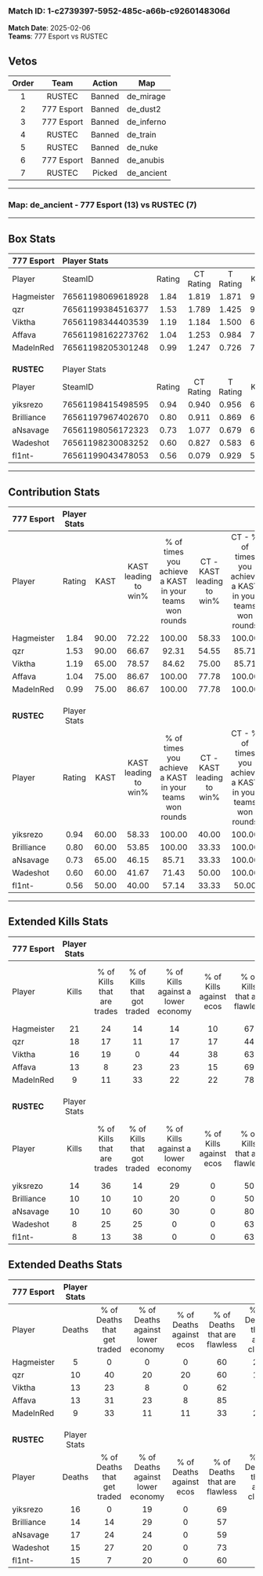 ### Match ID: 1-c2739397-5952-485c-a66b-c9260148306d  
**Match Date**: 2025-02-06  
**Teams**: 777 Esport vs RUSTEC  

## Vetos  

| Order | Team | Action | Map |
| :---: | :--: | :----: | --- |
| 1 | RUSTEC | Banned | de_mirage |
| 2 | 777 Esport | Banned | de_dust2 |
| 3 | 777 Esport | Banned | de_inferno |
| 4 | RUSTEC | Banned | de_train |
| 5 | RUSTEC | Banned | de_nuke |
| 6 | 777 Esport | Banned | de_anubis |
| 7 | RUSTEC | Picked | de_ancient |

---  

### **Map**: de_ancient - 777 Esport (13) vs RUSTEC (7)  
---  

## Box Stats  

| **777 Esport** | Player Stats      |        |           |          |       |       |       |         |        |      |     |
| :- | :- | :-: | :-: | :-: | :-: | :-: | :-: | :-: | :-: | :-: | :-: |
| Player         | SteamID           | Rating | CT Rating | T Rating | KAST  |  ADR  | Kills | Assists | Deaths | K/D  | HS% |
| Hagmeister     | 76561198069618928 |  1.84  |   1.819   |  1.871   | 90.00 | 100.8 |  21   |    5    |   5    | 4.20 | 61  |
| qzr            | 76561199384516377 |  1.53  |   1.789   |  1.425   | 90.00 | 89.1  |  18   |    3    |   10   | 1.80 | 61  |
| Viktha         | 76561198344403539 |  1.19  |   1.184   |  1.500   | 65.00 | 92.7  |  16   |    3    |   13   | 1.23 | 43  |
| Affava         | 76561198162273762 |  1.04  |   1.253   |  0.984   | 75.00 | 65.5  |  13   |    1    |   13   | 1.00 | 53  |
| MadeInRed      | 76561198205301248 |  0.99  |   1.247   |  0.726   | 75.00 | 60.2  |   9   |    7    |   9    | 1.00 | 22  |
|                |                   |        |           |          |       |       |       |         |        |      |     |
|                |                   |        |           |          |       |       |       |         |        |      |     |
|                |                   |        |           |          |       |       |       |         |        |      |     |
| **RUSTEC**     | Player Stats      |        |           |          |       |       |       |         |        |      |     |
| Player         | SteamID           | Rating | CT Rating | T Rating | KAST  |  ADR  | Kills | Assists | Deaths | K/D  | HS% |
| yiksrezo       | 76561198415498595 |  0.94  |   0.940   |  0.956   | 60.00 | 76.8  |  14   |    3    |   16   | 0.88 | 85  |
| Brilliance     | 76561197967402670 |  0.80  |   0.911   |  0.869   | 60.00 | 67.9  |  10   |    4    |   14   | 0.71 | 60  |
| aNsavage       | 76561198056172323 |  0.73  |   1.077   |  0.679   | 65.00 | 62.9  |  10   |    3    |   17   | 0.59 | 60  |
| Wadeshot       | 76561198230083252 |  0.60  |   0.827   |  0.583   | 60.00 | 45.4  |   8   |    2    |   15   | 0.53 | 12  |
| fl1nt-         | 76561199043478053 |  0.56  |   0.079   |  0.929   | 50.00 | 56.2  |   8   |    2    |   15   | 0.53 | 37  |
---  

## Contribution Stats  

| **777 Esport** | Player Stats |       |                      |                                                        |                           |                                                             |                          |                                                            |
| :- | :-: | :-: | :-: | :-: | :-: | :-: | :-: | :-: |
| Player         |    Rating    | KAST  | KAST leading to win% | % of times you achieve a KAST in your teams won rounds | CT - KAST leading to win% | CT - % of times you achieve a KAST in your teams won rounds | T - KAST leading to win% | T - % of times you achieve a KAST in your teams won rounds |
| Hagmeister     |     1.84     | 90.00 |        72.22         |                         100.00                         |           58.33           |                           100.00                            |          100.00          |                           100.00                           |
| qzr            |     1.53     | 90.00 |        66.67         |                         92.31                          |           54.55           |                            85.71                            |          85.71           |                           100.00                           |
| Viktha         |     1.19     | 65.00 |        78.57         |                         84.62                          |           75.00           |                            85.71                            |          83.33           |                           83.33                            |
| Affava         |     1.04     | 75.00 |        86.67         |                         100.00                         |           77.78           |                           100.00                            |          100.00          |                           100.00                           |
| MadeInRed      |     0.99     | 75.00 |        86.67         |                         100.00                         |           77.78           |                           100.00                            |          100.00          |                           100.00                           |
|                |              |       |                      |                                                        |                           |                                                             |                          |                                                            |
|                |              |       |                      |                                                        |                           |                                                             |                          |                                                            |
|                |              |       |                      |                                                        |                           |                                                             |                          |                                                            |
| **RUSTEC**     | Player Stats |       |                      |                                                        |                           |                                                             |                          |                                                            |
| Player         |    Rating    | KAST  | KAST leading to win% | % of times you achieve a KAST in your teams won rounds | CT - KAST leading to win% | CT - % of times you achieve a KAST in your teams won rounds | T - KAST leading to win% | T - % of times you achieve a KAST in your teams won rounds |
| yiksrezo       |     0.94     | 60.00 |        58.33         |                         100.00                         |           40.00           |                           100.00                            |          71.43           |                           100.00                           |
| Brilliance     |     0.80     | 60.00 |        53.85         |                         100.00                         |           33.33           |                           100.00                            |          71.43           |                           100.00                           |
| aNsavage       |     0.73     | 65.00 |        46.15         |                         85.71                          |           33.33           |                           100.00                            |          57.14           |                           80.00                            |
| Wadeshot       |     0.60     | 60.00 |        41.67         |                         71.43                          |           50.00           |                           100.00                            |          37.50           |                           60.00                            |
| fl1nt-         |     0.56     | 50.00 |        40.00         |                         57.14                          |           33.33           |                            50.00                            |          42.86           |                           60.00                            |
---  

## Extended Kills Stats  

| **777 Esport** | Player Stats |                            |                            |                                    |                         |                              |                                 |                                       |                    |           |
| :- | :-: | :-: | :-: | :-: | :-: | :-: | :-: | :-: | :-: | :-: |
| Player         |    Kills     | % of Kills that are trades | % of Kills that got traded | % of Kills against a lower economy | % of Kills against ecos | % of Kills that are flawless | % of Kills that are close duels | % of Kills that are assisted by flash | Pistol Round Kills | AWP Kills |
| Hagmeister     |      21      |             24             |             14             |                 14                 |           10            |              67              |               10                |                   5                   |         0          |     2     |
| qzr            |      18      |             17             |             11             |                 17                 |           17            |              44              |                6                |                  17                   |         0          |     3     |
| Viktha         |      16      |             19             |             0              |                 44                 |           38            |              63              |                0                |                   0                   |         0          |     1     |
| Affava         |      13      |             8              |             23             |                 23                 |           15            |              69              |                8                |                   0                   |         0          |     3     |
| MadeInRed      |      9       |             11             |             33             |                 22                 |           22            |              78              |                0                |                  11                   |         3          |     1     |
|                |              |                            |                            |                                    |                         |                              |                                 |                                       |                    |           |
|                |              |                            |                            |                                    |                         |                              |                                 |                                       |                    |           |
|                |              |                            |                            |                                    |                         |                              |                                 |                                       |                    |           |
| **RUSTEC**     | Player Stats |                            |                            |                                    |                         |                              |                                 |                                       |                    |           |
| Player         |    Kills     | % of Kills that are trades | % of Kills that got traded | % of Kills against a lower economy | % of Kills against ecos | % of Kills that are flawless | % of Kills that are close duels | % of Kills that are assisted by flash | Pistol Round Kills | AWP Kills |
| yiksrezo       |      14      |             36             |             14             |                 29                 |            0            |              50              |                7                |                   0                   |         0          |     1     |
| Brilliance     |      10      |             10             |             10             |                 20                 |            0            |              50              |               10                |                   0                   |         0          |     1     |
| aNsavage       |      10      |             10             |             60             |                 30                 |            0            |              80              |                0                |                   0                   |         0          |     2     |
| Wadeshot       |      8       |             25             |             25             |                 0                  |            0            |              63              |               25                |                   0                   |         0          |     0     |
| fl1nt-         |      8       |             13             |             38             |                 0                  |            0            |              63              |               13                |                   0                   |         4          |     0     |
## Extended Deaths Stats  

| **777 Esport** | Player Stats |                             |                                   |                          |                               |                            |                           |               |
| :- | :-: | :-: | :-: | :-: | :-: | :-: | :-: | :-: |
| Player         |    Deaths    | % of Deaths that get traded | % of Deaths against lower economy | % of Deaths against ecos | % of Deaths that are flawless | % of Deaths that are close | % of Deaths while blinded | Deaths to AWP |
| Hagmeister     |      5       |              0              |                 0                 |            0             |              60               |             20             |             0             |       0       |
| qzr            |      10      |             40              |                20                 |            20            |              60               |             10             |             0             |       1       |
| Viktha         |      13      |             23              |                 8                 |            0             |              62               |             8              |             0             |       2       |
| Affava         |      13      |             31              |                23                 |            8             |              85               |             0              |             0             |       0       |
| MadeInRed      |      9       |             33              |                11                 |            11            |              33               |             22             |             0             |       1       |
|                |              |                             |                                   |                          |                               |                            |                           |               |
|                |              |                             |                                   |                          |                               |                            |                           |               |
|                |              |                             |                                   |                          |                               |                            |                           |               |
| **RUSTEC**     | Player Stats |                             |                                   |                          |                               |                            |                           |               |
| Player         |    Deaths    | % of Deaths that get traded | % of Deaths against lower economy | % of Deaths against ecos | % of Deaths that are flawless | % of Deaths that are close | % of Deaths while blinded | Deaths to AWP |
| yiksrezo       |      16      |              0              |                19                 |            0             |              69               |             6              |             0             |       0       |
| Brilliance     |      14      |             14              |                29                 |            0             |              57               |             7              |             7             |       0       |
| aNsavage       |      17      |             24              |                24                 |            0             |              59               |             0              |            12             |       1       |
| Wadeshot       |      15      |             27              |                20                 |            0             |              73               |             7              |            13             |       1       |
| fl1nt-         |      15      |              7              |                20                 |            0             |              60               |             7              |             0             |       1       |
